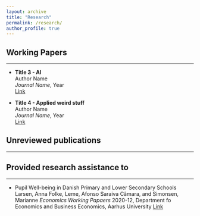 ```yaml
---
layout: archive
title: "Research"
permalink: /research/
author_profile: true
---
```


## Working Papers
---

- **Title 3 - AI**  
  Author Name  
  *Journal Name*, Year  
  [Link](#)

- **Title 4 - Applied weird stuff**  
  Author Name  
  *Journal Name*, Year  
  [Link](#)

## Unreviewed publications
---

## Provided research assistance to
---

* Pupil Well-being in Danish Primary and Lower Secondary Schools
  Larsen, Anna Folke, Leme, Afonso Saraiva Câmara, and Simonsen, Marianne
  *Economics Working Papaers* 2020-12, Department fo Economics and Business Economics, Aarhus University
  [Link](https://pure.au.dk/ws/portalfiles/portal/197307129/wp20_13.pdf)
